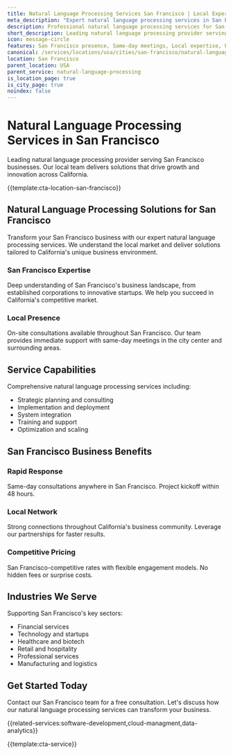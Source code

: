 ```yaml
---
title: Natural Language Processing Services San Francisco | Local Expert Solutions
meta_description: "Expert natural language processing services in San Francisco. Local team, same-day consultations, proven results. Transform your business today."
description: Professional natural language processing services for San Francisco businesses
short_description: Leading natural language processing provider serving San Francisco and California.
icon: message-circle
features: San Francisco presence, Same-day meetings, Local expertise, Fast deployment, Competitive rates, Proven track record
canonical: /services/locations/usa/cities/san-francisco/natural-language-processing-san-francisco.html
location: San Francisco
parent_location: USA
parent_service: natural-language-processing
is_location_page: true
is_city_page: true
noindex: false
---
```


# Natural Language Processing Services in San Francisco

Leading natural language processing provider serving San Francisco businesses. Our local team delivers solutions that drive growth and innovation across California.

{{template:cta-location-san-francisco}}

## Natural Language Processing Solutions for San Francisco

Transform your San Francisco business with our expert natural language processing services. We understand the local market and deliver solutions tailored to California's unique business environment.

### San Francisco Expertise

Deep understanding of San Francisco's business landscape, from established corporations to innovative startups. We help you succeed in California's competitive market.

### Local Presence

On-site consultations available throughout San Francisco. Our team provides immediate support with same-day meetings in the city center and surrounding areas.

## Service Capabilities

Comprehensive natural language processing services including:
- Strategic planning and consulting
- Implementation and deployment
- System integration
- Training and support
- Optimization and scaling

## San Francisco Business Benefits

### Rapid Response
Same-day consultations anywhere in San Francisco. Project kickoff within 48 hours.

### Local Network
Strong connections throughout California's business community. Leverage our partnerships for faster results.

### Competitive Pricing
San Francisco-competitive rates with flexible engagement models. No hidden fees or surprise costs.

## Industries We Serve

Supporting San Francisco's key sectors:
- Financial services
- Technology and startups
- Healthcare and biotech
- Retail and hospitality
- Professional services
- Manufacturing and logistics

## Get Started Today

Contact our San Francisco team for a free consultation. Let's discuss how our natural language processing services can transform your business.

{{related-services:software-development,cloud-managment,data-analytics}}

{{template:cta-service}}
